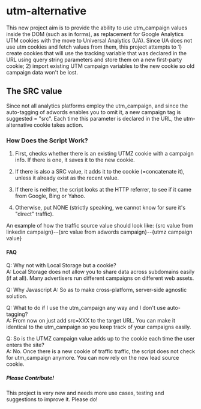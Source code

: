 <h1>utm-alternative</h1>

This new project aim is to provide the ability to use utm_campaign values inside the DOM (such as in forms), as replacement for Google Analytics UTM cookies with the move to Universal Analytics (UA). Since UA does not use utm cookies and fetch values from them, this project attempts to 1) create cookies that will use the tracking variable that was declared in the URL using query string parameters and store them on a new first-party cookie; 2) import existing UTM campaign variables to the new cookie so old campaign data won't be lost. 

<h2>The SRC value</h2>
Since not all analytics platforms employ the utm_campaign, and since the auto-tagging of adwords enables you to omit it, a new campaign tag is suggested = "src". Each time this parameter is declared in the URL, the utm-alternative cookie takes action.

<h3>How Does the Script Work?</h3>

1) First, checks whether there is an existing UTMZ cookie with a campaign info. If there is one, it saves it to the new cookie.

2) If there is also a SRC value, it adds it to the cookie (=concatenate it), unless it already exist as the recent value.

3) If there is neither, the script looks at the HTTP referrer, to see if it came from Google, Bing or Yahoo.

4) Otherwise, put NONE (strictly speaking, we cannot know for sure it's "direct" traffic). 

An example of how the traffic source value should look like: 
{src value from linkedin campaign}--{src value from adwords campaign}--{utmz campaign value}

<h4>FAQ</h4>

Q: Why not with Local Storage but a cookie?<br />
A: Local Storage does not allow you to share data across subdomains easily (if at all). Many advertisers run different campaigns on different web assets.

Q: Why Javascript
A: So as to make cross-platform, server-side agnostic solution. 

Q: What to do if I use the utm_campaign any way and I don't use auto-tagging?<br />
A: From now on just add src=XXX to the target URL. You can make it identical to the utm_campaign so you keep track of your campaigns easily.

Q: So is the UTMZ campaign value adds up to the cookie each time the user enters the site?<br />
A: No. Once there is a new cookie of traffic traffic, the script does not check for utm_campaign anymore. You can now rely on the new lead source cookie. 

<h5>Please Contribute!</h5>
This project is very new and needs more use cases, testing and suggestions to improve it. Please do!
